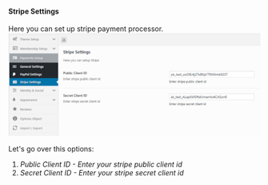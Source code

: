 #### Stripe Settings

Here you can set up stripe payment processor.![](/assets/79.png)

Let's go over this options:

1. _Public Client ID - Enter your stripe public client id_
2. _Secret Client ID - Enter your stripe secret client id_




